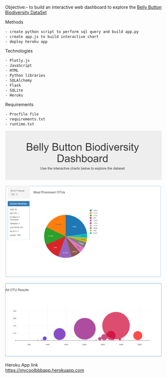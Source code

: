 
Objective:- to build an interactive web dashboard to explore the [Belly Button Biodiversity DataSet](http://robdunnlab.com/projects/belly-button-biodiversity/)

Methods

	- create python script to perform sql query and build app.py
	- create app.js to build interactive chart 
	- deploy heroku app 

Technologies

	- Plotly.js
	- JavaScript
	- HTML
	- Python libraries 
	- SQLAlchemy
	- Flask
	- SQLite
	- Heroku 

Requirements 

	- Procfile file
	- requirements.txt
	- runtime.txt

![](Images/dashboard_header.PNG)
<br />

![](Images/pie_chart.png)
<br />

![](Images/bubble_chart.png2.PNG)
<br />

Heroku App link <br />
https://mycoolbbbapp.herokuapp.com

